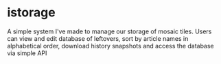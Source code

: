 # istorage
A simple system I've made to manage our storage of mosaic tiles. Users can view and edit database of leftovers, sort by article names in alphabetical order, download history snapshots and access the database via simple API
